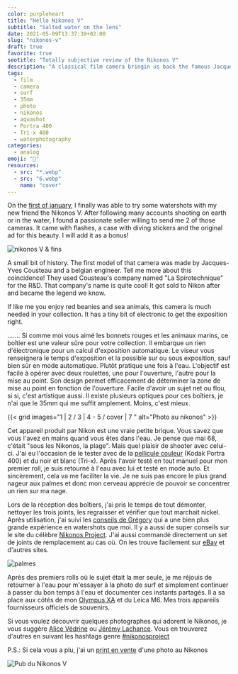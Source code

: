 ```yaml
---
color: purpleheart
title: "Hello Nikonos V"
subtitle: "Salted water on the lens"
date: 2021-05-09T13:37:39+02:00
slug: "nikonos-v"
draft: true
favorite: true
seotitle: "Totally subjective review of the Nikonos V"
description: "A classical film camera bringin us back the famous Jacques-Yves Cousteau. I got some really good shots with the Portra 400 in the ocean."
tags:
  - film
  - camera
  - surf
  - 35mm
  - photo
  - nikonos
  - aquashot
  - Portra 400
  - Tri-x 400
  - waterphotography
categories:
  - analog
emoji: "📸"
resources:
  - src: "*.webp"
  - src: "6.webp"
    name: "cover"
---
```


On the [first of january](/en/first-of-january), I finally was able to try some watershots with my new friend the Nikonos V. After following many accounts shooting on earth or in the water, I found a passionate seller willing to send me 2 of those cameras. It came with flashes, a case with diving stickers and the original ad for this beauty. I will add it as a bonus!

![nikonos V & fins](palmes)

A small bit of history. The first model of that camera was made by Jacques-Yves Cousteau and a belgian engineer. Tell me more about this coincidence! They used Cousteau's company named "La Spirotechnique" for the R&D. That company's name is quite cool! It got sold to Nikon after and became the legend we know.

If like me you enjoy red beanies and sea animals, this camera is much needed in your collection. It has a tiny bit of electronic to get the exposition right.

.......
Si comme moi vous aimé les bonnets rouges et les animaux marins, ce boîtier est une valeur sûre pour votre collection. Il embarque un rien d'électronique pour un calcul d'exposition automatique. Le viseur vous renseignera le temps d'exposition et la possible sur ou sous exposition, sauf bien sûr en mode automatique. Plutôt pratique une fois à l'eau. L'objectif est facile à opérer avec deux roulettes, une pour l'ouverture, l'autre pour la mise au point. Son design permet efficacement de déterminer la zone de mise au point en fonction de l'ouverture. Facile d'avoir un sujet net ou flou, si si, c'est artistique aussi. Il existe plusieurs optiques pour ces boîtiers, je n'ai que le 35mm qui me suffit amplement. Moins, c'est mieux.

{{< grid images="1 | 2 / 3 | 4 - 5 / cover | 7 " alt="Photo au nikonos" >}}

Cet appareil produit par Nikon est une vraie petite brique. Vous savez que vous l'avez en mains quand vous êtes dans l'eau. Je pense que mai 68, c'était "sous les Nikonos, la plage". Mais quel plaisir de shooter avec celui-ci. J'ai eu l'occasion de le tester avec de la [pellicule couleur](/nikonos-glaz) (Kodak Portra 400) et du noir et blanc (Tri-x). Après l'avoir testé en tout manuel pour mon premier roll, je suis retourné à l'eau avec lui et testé en mode auto. Et sincèrement, cela va me faciliter la vie. Je ne suis pas encore le plus grand nageur aux palmes et donc mon cerveau apprécie de pouvoir se concentrer un rien sur ma nage.

Lors de la réception des boîtiers, j'ai pris le temps de tout démonter, nettoyer les trois joints, les regraisser et vérifier que tout marchait nickel. Après utilisation, j'ai suivi les [conseils de Grégory](https://gregorymignard.com/entretien-caisson-etanche/) qui a une bien plus grande expérience en watershots que moi. Il y a aussi de super conseils sur le site du célèbre [Nikonos Project](https://www.nikonosproject.com). J'ai aussi commandé directement un set de joints de remplacement au cas où. On les trouve facilement sur [eBay](https://www.ebay.fr/sch/i.html?_from=R40&_trksid=p2380057.m570.l1313&_nkw=nikonos+joints&_sacat=0) et d'autres sites.

![palmes](8)

Après des premiers rolls où le sujet était la mer seule, je me réjouis de retourner à l'eau pour m'essayer à la photo de surf et simplement continuer à passer du bon temps à l'eau et documenter ces instants partagés. Il a sa place aux côtés de mon [Olympus XA](/olympus-xa) et du Leica M6. Mes trois appareils fournisseurs officiels de souvenirs.

Si vous voulez découvrir quelques photographes qui adorent le Nikonos, je vous suggère [Alice Védrine](https://www.instagram.com/alicevedrine/) ou [Jérémy Lachance](https://jeremylachance.com). Vous en trouverez d'autres en suivant les hashtags genre [#nikonosproject](https://www.instagram.com/explore/tags/nikonosproject/)


P.S.: Si cela vous a plu, j'ai un [print en vente](/shop/new-year) d'une photo au Nikonos

![Pub du Nikonos V](pub)
